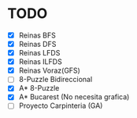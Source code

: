 # TODO

- [x] Reinas BFS
- [x] Reinas DFS
- [x] Reinas LFDS
- [x] Reinas ILFDS
- [x] Reinas Voraz(GFS)
- [ ] 8-Puzzle Bidireccional
- [x] A* 8-Puzzle
- [x] A* Bucarest (No necesita grafica)
- [ ] Proyecto Carpinteria (GA)
